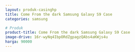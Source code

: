 ```yaml
---
layout: produk-casinghp
title: Come From the dark Samsung Galaxy S9 Case
categories: samsung

# Produk
product-title: Come From the dark Samsung Galaxy S9 Case
image-drive: 16r-wyNq4IbpORdZgpagzQAbs4aKWjs4u
harga: 90000
---
```

